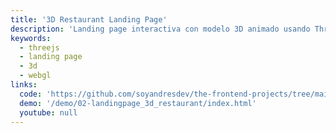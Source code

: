 ```yaml
---
title: '3D Restaurant Landing Page'
description: 'Landing page interactiva con modelo 3D animado usando Three.js.'
keywords:
  - threejs
  - landing page
  - 3d
  - webgl
links:
  code: 'https://github.com/soyandresdev/the-frontend-projects/tree/main/02-landingpage_3d_restaurant'
  demo: '/demo/02-landingpage_3d_restaurant/index.html'
  youtube: null
---
```

